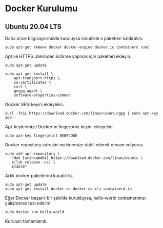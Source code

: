 # Docker Kurulumu

## Ubuntu 20.04 LTS
    
Daha önce bilgisayarınızda kuruluysa öncelikle o paketleri kaldıralım.
    
    sudo apt-get remove docker docker-engine docker.io containerd runc
    
Apt ile HTTPS üzerinden indirme yapmak için paketleri ekleyin.

    sudo apt-get update

    sudo apt-get install \
        apt-transport-https \
        ca-certificates \
        curl \
        gnupg-agent \
        software-properties-common
        
        
Docker GPG keyini ekleyelim.

    curl -fsSL https://download.docker.com/linux/ubuntu/gpg | sudo apt-key add -
    
Apt-keylerimize Docker'ın fingerprint keyini ekleyelim.

    sudo apt-key fingerprint 0EBFCD88
    
Docker repository adresini makinemize dahil ederek devam ediyoruz.

    sudo add-apt-repository \
       "deb [arch=amd64] https://download.docker.com/linux/ubuntu \
       $(lsb_release -cs) \
       stable"
   
Artık docker paketlerini kurabiliriz.

    sudo apt-get update
    sudo apt-get install docker-ce docker-ce-cli containerd.io
    
Eğer Docker başarılı bir şekilde kurulduysa, hello-world containerımızı çalıştırarak test edelim.

    sudo docker run hello-world

Kurulum tamamlandı.
